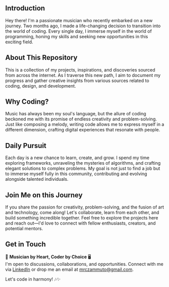 ## Introduction
Hey there! I'm a passionate musician who recently embarked on a new journey. Two months ago, I made a life-changing decision to transition into the world of coding. Every single day, I immerse myself in the world of programming, honing my skills and seeking new opportunities in this exciting field.

## About This Repository
This is a collection of my projects, inspirations, and discoveries sourced from across the internet. As I traverse this new path, I aim to document my progress and gather creative insights from various sources related to coding, design, and development.

## Why Coding?
Music has always been my soul's language, but the allure of coding beckoned me with its promise of endless creativity and problem-solving. Just like composing a melody, writing code allows me to express myself in a different dimension, crafting digital experiences that resonate with people.

## Daily Pursuit
Each day is a new chance to learn, create, and grow. I spend my time exploring frameworks, unraveling the mysteries of algorithms, and crafting elegant solutions to complex problems. My goal is not just to find a job but to immerse myself fully in this community, contributing and evolving alongside talented individuals.

## Join Me on this Journey
If you share the passion for creativity, problem-solving, and the fusion of art and technology, come along! Let's collaborate, learn from each other, and build something incredible together. Feel free to explore the projects here and reach out—I'd love to connect with fellow enthusiasts, creators, and potential mentors.

## Get in Touch
🎵 **Musician by Heart, Coder by Choice** 🖥️  
I'm open to discussions, collaborations, and opportunities. Connect with me via [LinkedIn](#) or drop me an email at [mrczammuto@gmail.com](mailto:mrczammuto@gmail.com).

Let's code in harmony! 🎶✨

